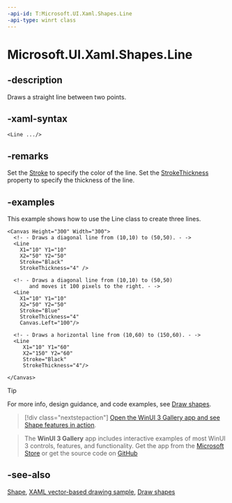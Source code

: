 ```yaml
---
-api-id: T:Microsoft.UI.Xaml.Shapes.Line
-api-type: winrt class
---
```


<!-- Class syntax.
public class Line : Windows.UI.Xaml.Shapes.Shape, Windows.UI.Xaml.Shapes.ILine
-->

# Microsoft.UI.Xaml.Shapes.Line

## -description
Draws a straight line between two points.

## -xaml-syntax
```xaml
<Line .../>
```

## -remarks

Set the [Stroke](shape_stroke.md) to specify the color of the line. Set the [StrokeThickness](shape_strokethickness.md) property to specify the thickness of the line.

## -examples

This example shows how to use the Line class to create three lines.

```xaml
<Canvas Height="300" Width="300">
  <!- - Draws a diagonal line from (10,10) to (50,50). - ->
  <Line
    X1="10" Y1="10"
    X2="50" Y2="50"
    Stroke="Black"
    StrokeThickness="4" />

  <!- - Draws a diagonal line from (10,10) to (50,50)
       and moves it 100 pixels to the right. - ->
  <Line
    X1="10" Y1="10"
    X2="50" Y2="50"
    Stroke="Blue"
    StrokeThickness="4"
    Canvas.Left="100"/>

  <!- - Draws a horizontal line from (10,60) to (150,60). - ->
  <Line
     X1="10" Y1="60"
     X2="150" Y2="60"
     Stroke="Black"
     StrokeThickness="4"/>

</Canvas>
```

> [!TIP]
> For more info, design guidance, and code examples, see [Draw shapes](/windows/apps/design/controls/shapes).

> [!div class="nextstepaction"]
> [Open the WinUI 3 Gallery app and see Shape features in action](winui3gallery:/item/Shape).

> The **WinUI 3 Gallery** app includes interactive examples of most WinUI 3 controls, features, and functionality. Get the app from the [Microsoft Store](https://www.microsoft.com/store/productId/9P3JFPWWDZRC) or get the source code on [GitHub](https://github.com/microsoft/WinUI-Gallery)

## -see-also

[Shape](shape.md), [XAML vector-based drawing sample](https://github.com/microsoftarchive/msdn-code-gallery-microsoft/tree/master/Official%20Windows%20Platform%20Sample/XAML%20vector-based%20drawing%20sample), [Draw shapes](/windows/uwp/graphics/drawing-shapes)
